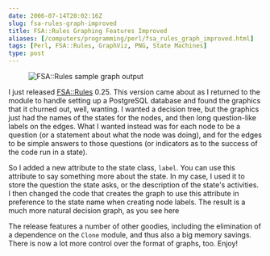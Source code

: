 ```yaml
--- 
date: 2006-07-14T20:02:16Z
slug: fsa-rules-graph-improved
title: FSA::Rules Graphing Features Improved
aliases: [/computers/programming/perl/fsa_rules_graph_improved.html]
tags: [Perl, FSA::Rules, GraphViz, PNG, State Machines]
type: post
---
```


<figure><img src="/2006/07/fsa-rules-graph-improved/fsa_rules_sample.png" alt="FSA::Rules sample graph output" /></figure>

I just released [FSA::Rules] 0.25. This version came about as I returned to the
module to handle setting up a PostgreSQL database and found the graphics that it
churned out, well, wanting. I wanted a decision tree, but the graphics just had
the names of the states for the nodes, and then long question-like labels on the
edges. What I wanted instead was for each node to be a question (or a statement
about what the node was doing), and for the edges to be simple answers to those
questions (or indicators as to the success of the code run in a state).

So I added a new attribute to the state class, `label`. You can use this
attribute to say something more about the state. In my case, I used it to store
the question the state asks, or the description of the state's activities. I
then changed the code that creates the graph to use this attribute in preference
to the state name when creating node labels. The result is a much more natural
decision graph, as you see here

The release features a number of other goodies, including the elimination of a
dependence on the `Clone` module, and thus also a big memory savings. There is
now a lot more control over the format of graphs, too. Enjoy!

  [FSA::Rules]: http://search.cpan.org/dist/FSA-Rules/ "FSA::Rules on CPAN"
